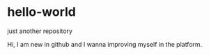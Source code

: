 # hello-world
just another repository

Hi, I am new in github and I wanna improving myself in the platform.
